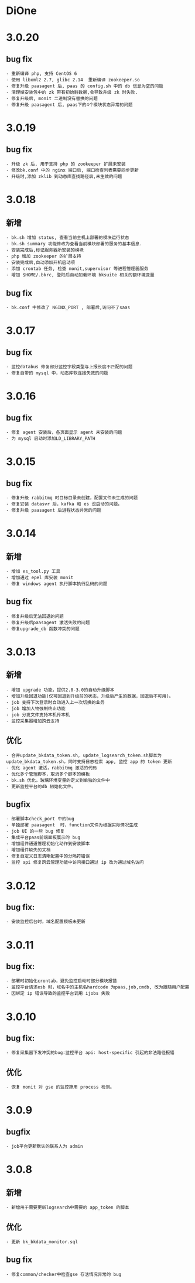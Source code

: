 # DiOne

# 3.0.20
## bug fix
    - 重新编译 php, 支持 CentOS 6
    - 使用 libxml2 2.7, glibc 2.14  重新编译 zookeeper.so
    - 修复升级 paasagent 后, paas 的 config.sh 中的 db 信息为空的问题
    - 清理掉安装包中的 zk 带有初始脏数据,会导致升级 zk 时失败.
    - 修复升级后, monit 二进制没有替换的问题
    - 修复升级 paasagent 后, paas下的4个模块状态异常的问题

# 3.0.19
## bug fix
    - 升级 zk 后, 用于支持 php 的 zookeeper 扩展未安装
    - 修改bk.conf 中的 nginx 端口后, 端口检查列表需要同步更新
    - 升级时,添加 zklib 到动态库查找路径后,未生效的问题
# 3.0.18
##  新增
    - bk.sh 增加 status, 查看当前主机上部署的模块运行状态
    - bk.sh summary 功能修改为查看当前模块部署的服务的基本信息.
    - 安装完成后,标记服务器所安装的模块
    - php 增加 zookeeper 的扩展支持
    - 安装完成后,自动添加开机启动项
    - 添加 crontab 任务, 检查 monit,supervisor 等进程管理器服务
    - 增加 $HOME/.bkrc, 登陆后自动加载环境 bksuite 相关的额环境变量

## bug fix
    - bk.conf 中修改了 NGINX_PORT , 部署后,访问不了saas

# 3.0.17
## bug fix
    - 监控databus 修复部分监控字段类型与上报长度不匹配的问题
    - 修复自带的 mysql 中，动态库软连接失效的问题
# 3.0.16
## bug fix
    - 修复 agent 安装后，各页面显示 agent 未安装的问题
    - 为 mysql 启动时添加LD_LIBRARY_PATH

# 3.0.15
## bug fix
    - 修复升级 rabbitmq 时目标目录未创建，配置文件未生成的问题
    - 修复安装 datasvr 后，kafka 和 es 没启动的问题。
    - 修复升级 paasagent 后进程状态异常的问题

# 3.0.14
## 新增
    - 增加 es_tool.py 工具
    - 增加通过 epel 库安装 monit
    - 修复 windows agent 执行脚本执行乱码的问题

## bug fix
    - 修复升级后无法回退的问题
    - 修复升级后paasagent 激活失败的问题
    - 修复upgrade_db 函数冲突的问题

# 3.0.13
## 新增
    - 增加 upgrade 功能，提供2.0-3.0的自动升级脚本
    - 增加升级回退功能(仅可回退到升级前的状态，升级后产生的数据，回退后不可用)。
    - job 支持下次登录时自动进入上一次切换的业务
    - job 增加人物强制终止功能
    - job 分发文件支持本机传本机
    - 监控采集器增加跨云支持

## 优化
    - 合并update_bkdata_token.sh, update_logsearch_token.sh脚本为update_bkdata_token.sh，同时支持日志检索 app, 监控 app 的 token 更新
    - 优化 agent 激活，rabbitmq 激活的代码
    - 优化多个管理脚本，取消多个脚本的模板
    - bk.sh 优化，玻璃环境变量的定义到单独的文件中
    - 更新监控平台的db 初始化文件。

## bugfix
    - 部署脚本check_port 中的bug
    - 单独部署 paasagent  时，function文件为根据实际情况生成
    - job UI 的一些 bug 修复
    - 集成平台paas前端面板展示的 bug
    - 增加组件通道管理初始化动作到安装脚本
    - 增加组件缺失的文档
    - 修复自定义日志清晰配置中的分隔符错误
    - 监控 api 修复跨云管理功能中访问接口通过 ip 改为通过域名访问

# 3.0.12
## bug fix:
    - 安装监控后台时，域名配置模板未更新

# 3.0.11
## bug fix:
    - 部署时初始化crontab，避免监控启动时部分模块报错
    - 监控平台请求esb 时，域名中的主机名hardcode 为paas,job,cmdb, 改为跟随用户配置
    - 因绑定 ip 错误导致的监控平台调用 ijobs 失败

# 3.0.10
## bug fix:
    - 修复采集器下发冲突的bug:监控平台 api: host-specific 引起的非法路径报错
## 优化
    - 恢复 monit 对 gse 的监控擦用 process 检测。

# 3.0.9
## bugfix
    - job平台更新默认的联系人为 admin

# 3.0.8
## 新增
    - 新增用于需要更新logsearch中需要的 app_token 的脚本
## 优化
    - 更新 bk_bkdata_monitor.sql

## bug fix
    - 修复common/checker中检查gse 存活情况异常的 bug


